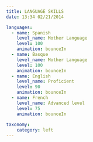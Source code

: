 ```yaml
---
title: LANGUAGE SKILLS
date: 13:34 02/21/2014

languages:
  - name: Spanish
    level_name: Mother Language
    level: 100
    animation: bounceIn
  - name: Basque
    level_name: Mother Language
    level: 100
    animation: bounceIn
  - name: English
    level_name: Proficient
    level: 90  
    animation: bounceIn
  - name: French
    level_name: Advanced level
    level: 75  
    animation: bounceIn
    
taxonomy:
    category: left
---
```

